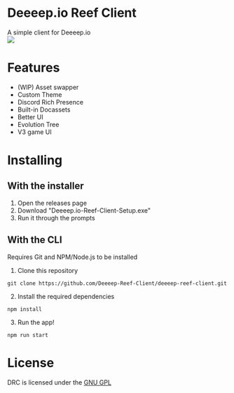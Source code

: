 # Deeeep.io Reef Client  

A simple client for Deeeep.io  
![](https://avatars.githubusercontent.com/u/111871339)

# Features  

- (WIP) Asset swapper  
- Custom Theme  
- Discord Rich Presence  
- Built-in Docassets  
- Better UI  
- Evolution Tree  
- V3 game UI  
                    
# Installing  

## With the installer  

1. Open the releases page  
2. Download "Deeeep.io-Reef-Client-Setup.exe"  
3. Run it through the prompts  

## With the CLI  

Requires Git and NPM/Node.js to be installed
1. Clone this repository
```
git clone https://github.com/Deeeep-Reef-Client/deeeep-reef-client.git
```
2. Install the required dependencies  
```
npm install
```

3. Run the app!  
```
npm run start
```

# License  
DRC is licensed under the [GNU GPL](https://www.gnu.org/licenses/gpl-3.0.en.html)  
